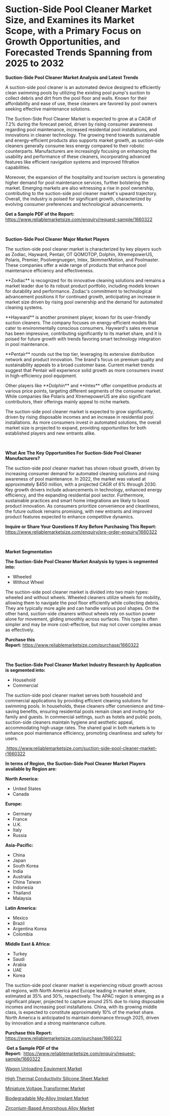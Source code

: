 <p><h1>Suction-Side Pool Cleaner Market Size, and Examines its Market Scope, with a Primary Focus on Growth Opportunities, and Forecasted Trends Spanning from 2025 to 2032</h1></p><p><strong>Suction-Side Pool Cleaner Market Analysis and Latest Trends</strong></p>
<p><p>A suction-side pool cleaner is an automated device designed to efficiently clean swimming pools by utilizing the existing pool pump's suction to collect debris and dirt from the pool floor and walls. Known for their affordability and ease of use, these cleaners are favored by pool owners seeking effective maintenance solutions. </p><p>The Suction-Side Pool Cleaner Market is expected to grow at a CAGR of 7.2% during the forecast period, driven by rising consumer awareness regarding pool maintenance, increased residential pool installations, and innovations in cleaner technology. The growing trend towards sustainable and energy-efficient products also supports market growth, as suction-side cleaners generally consume less energy compared to their robotic counterparts. Manufacturers are increasingly focusing on enhancing the usability and performance of these cleaners, incorporating advanced features like efficient navigation systems and improved filtration capabilities. </p><p>Moreover, the expansion of the hospitality and tourism sectors is generating higher demand for pool maintenance services, further bolstering the market. Emerging markets are also witnessing a rise in pool ownership, contributing to the suction-side pool cleaner market's upward trajectory. Overall, the industry is poised for significant growth, characterized by evolving consumer preferences and technological advancements.</p></p>
<p><strong>Get a Sample PDF of the Report:&nbsp;</strong> <a href="https://www.reliablemarketsize.com/enquiry/request-sample/1660322?utm_campaign=1131&utm_medium=2&utm_source=Github&utm_content=ia&utm_term=29032025&utm_id=suction-side-pool-cleaner">https://www.reliablemarketsize.com/enquiry/request-sample/1660322</a></p>
<p>&nbsp;</p>
<p><strong>Suction-Side Pool Cleaner Major Market Players</strong></p>
<p><p>The suction-side pool cleaner market is characterized by key players such as Zodiac, Hayward, Pentair, OT QOMOTOP, Dolphin, XtremepowerUS, Polaris, Premier, Poolvergnuegen, Intex, SkimmerMotion, and Poolmaster. These companies offer a wide range of products that enhance pool maintenance efficiency and effectiveness.</p><p>**Zodiac** is recognized for its innovative cleaning solutions and remains a market leader due to its robust product portfolio, including models known for durability and performance. Zodiac's commitment to technological advancement positions it for continued growth, anticipating an increase in market size driven by rising pool ownership and the demand for automated cleaning systems.</p><p>**Hayward** is another prominent player, known for its user-friendly suction cleaners. The company focuses on energy-efficient models that cater to environmentally conscious consumers. Hayward's sales revenue has been impressive, contributing significantly to its market share, and it is poised for future growth with trends favoring smart technology integration in pool maintenance.</p><p>**Pentair** rounds out the top tier, leveraging its extensive distribution network and product innovation. The brand's focus on premium quality and sustainability appeals to a broad customer base. Current market trends suggest that Pentair will experience solid growth as more consumers invest in high-efficiency pool equipment.</p><p>Other players like **Dolphin** and **Intex** offer competitive products at various price points, targeting different segments of the consumer market. While companies like Polaris and XtremepowerUS are also significant contributors, their offerings mainly appeal to niche markets.</p><p>The suction-side pool cleaner market is expected to grow significantly, driven by rising disposable incomes and an increase in residential pool installations. As more consumers invest in automated solutions, the overall market size is projected to expand, providing opportunities for both established players and new entrants alike.</p></p>
<p>&nbsp;</p>
<p><strong>What Are The Key Opportunities For Suction-Side Pool Cleaner Manufacturers?</strong></p>
<p><p>The suction-side pool cleaner market has shown robust growth, driven by increasing consumer demand for automated cleaning solutions and rising awareness of pool maintenance. In 2022, the market was valued at approximately $450 million, with a projected CAGR of 6% through 2030. Key growth drivers include advancements in technology, enhanced energy efficiency, and the expanding residential pool sector. Furthermore, sustainable practices and smart home integrations are likely to boost product innovation. As consumers prioritize convenience and cleanliness, the future outlook remains promising, with new entrants and improved product features expected to enhance competitive dynamics.</p></p>
<p><strong>Inquire or Share Your Questions If Any Before Purchasing This Report:</strong> <a href="https://www.reliablemarketsize.com/enquiry/pre-order-enquiry/1660322?utm_campaign=1131&utm_medium=2&utm_source=Github&utm_content=ia&utm_term=29032025&utm_id=suction-side-pool-cleaner">https://www.reliablemarketsize.com/enquiry/pre-order-enquiry/1660322</a></p>
<p>&nbsp;</p>
<p><strong>Market Segmentation</strong></p>
<p><strong>The Suction-Side Pool Cleaner Market Analysis by types is segmented into:</strong></p>
<p><ul><li>Wheeled</li><li>Without Wheel</li></ul></p>
<p><p>The suction-side pool cleaner market is divided into two main types: wheeled and without wheels. Wheeled cleaners utilize wheels for mobility, allowing them to navigate the pool floor efficiently while collecting debris. They are typically more agile and can handle various pool shapes. On the other hand, suction-side cleaners without wheels rely on suction power alone for movement, gliding smoothly across surfaces. This type is often simpler and may be more cost-effective, but may not cover complex areas as effectively.</p></p>
<p><strong>Purchase this Report:&nbsp;</strong><a href="https://www.reliablemarketsize.com/purchase/1660322?utm_campaign=1131&utm_medium=2&utm_source=Github&utm_content=ia&utm_term=29032025&utm_id=suction-side-pool-cleaner">https://www.reliablemarketsize.com/purchase/1660322</a></p>
<p>&nbsp;</p>
<p><strong>The Suction-Side Pool Cleaner Market Industry Research by Application is segmented into:</strong></p>
<p><ul><li>Household</li><li>Commercial</li></ul></p>
<p><p>The suction-side pool cleaner market serves both household and commercial applications by providing efficient cleaning solutions for swimming pools. In households, these cleaners offer convenience and time-saving benefits, ensuring residential pools remain clean and inviting for family and guests. In commercial settings, such as hotels and public pools, suction-side cleaners maintain hygiene and aesthetic appeal, accommodating high usage rates. The shared goal in both markets is to enhance pool maintenance efficiency, promoting cleanliness and safety for users.</p></p>
<p><a href="https://www.reliablemarketsize.com/suction-side-pool-cleaner-market-r1660322?utm_campaign=1131&utm_medium=2&utm_source=Github&utm_content=ia&utm_term=29032025&utm_id=suction-side-pool-cleaner">&nbsp;https://www.reliablemarketsize.com/suction-side-pool-cleaner-market-r1660322</a></p>
<p><strong>In terms of Region, the Suction-Side Pool Cleaner Market Players available by Region are:</strong></p>
<p>
    <p> <strong> North America: </strong>
        <ul>
            <li>United States</li>
            <li>Canada</li>
        </ul>
        </p> 
    <p> <strong> Europe: </strong>
        <ul>
            <li>Germany</li>
            <li>France</li>
            <li>U.K.</li>
            <li>Italy</li>
            <li>Russia</li>
        </ul>
        </p> 
    <p> <strong> Asia-Pacific: </strong>
        <ul>
            <li>China</li>
            <li>Japan</li>
            <li>South Korea</li>
            <li>India</li>
            <li>Australia</li>
            <li>China Taiwan</li>
            <li>Indonesia</li>
            <li>Thailand</li>
            <li>Malaysia</li>
        </ul>
        </p> 
    <p> <strong> Latin America: </strong>
        <ul>
            <li>Mexico</li>
            <li>Brazil</li>
            <li>Argentina Korea</li>
            <li>Colombia</li>
        </ul>
        </p> 
    <p> <strong> Middle East & Africa: </strong>
        <ul>
            <li>Turkey</li>
            <li>Saudi</li>
            <li>Arabia</li>
            <li>UAE</li>
            <li>Korea</li>
        </ul>
    </p>
    </p>
<p><p>The suction-side pool cleaner market is experiencing robust growth across all regions, with North America and Europe leading in market share, estimated at 35% and 30%, respectively. The APAC region is emerging as a significant player, projected to capture around 25% due to rising disposable incomes and increasing pool installations. China, with its growing middle class, is expected to constitute approximately 10% of the market share. North America is anticipated to maintain dominance through 2025, driven by innovation and a strong maintenance culture.</p></p>
<p><strong>Purchase this Report: </strong><a href="https://www.reliablemarketsize.com/purchase/1660322?utm_campaign=1131&utm_medium=2&utm_source=Github&utm_content=ia&utm_term=29032025&utm_id=suction-side-pool-cleaner">https://www.reliablemarketsize.com/purchase/1660322</a></p>
<p>&nbsp;<strong>Get a Sample PDF of the Report:&nbsp;&nbsp;</strong><a href="https://www.reliablemarketsize.com/enquiry/request-sample/1660322?utm_campaign=1131&utm_medium=2&utm_source=Github&utm_content=ia&utm_term=29032025&utm_id=suction-side-pool-cleaner">https://www.reliablemarketsize.com/enquiry/request-sample/1660322</a></p>
<p><strong></strong></p>
<p><p><a href="https://github.com/bhatttutty2p/Market-Research-Report-List-1/blob/main/wagon-unloading-equipment-market.md?utm_campaign=1131&utm_medium=2&utm_source=Github&utm_content=ia&utm_term=29032025&utm_id=suction-side-pool-cleaner">Wagon Unloading Equipment Market</a></p><p><a href="https://github.com/etapaqanee/Market-Research-Report-List-1/blob/main/high-thermal-conductivity-silicone-sheet-market.md?utm_campaign=1131&utm_medium=2&utm_source=Github&utm_content=ia&utm_term=29032025&utm_id=suction-side-pool-cleaner">High Thermal Conductivity Silicone Sheet Market</a></p><p><a href="https://github.com/leptouwrites/Market-Research-Report-List-1/blob/main/miniature-voltage-transformer-market.md?utm_campaign=1131&utm_medium=2&utm_source=Github&utm_content=ia&utm_term=29032025&utm_id=suction-side-pool-cleaner">Miniature Voltage Transformer Market</a></p><p><a href="https://github.com/sphaabrose/Market-Research-Report-List-1/blob/main/biodegradable-mg-alloy-implant-market.md?utm_campaign=1131&utm_medium=2&utm_source=Github&utm_content=ia&utm_term=29032025&utm_id=suction-side-pool-cleaner">Biodegradable Mg-Alloy Implant Market</a></p><p><a href="https://github.com/colloerrinbp/Market-Research-Report-List-1/blob/main/zirconium-based-amorphous-alloy-market.md?utm_campaign=1131&utm_medium=2&utm_source=Github&utm_content=ia&utm_term=29032025&utm_id=suction-side-pool-cleaner">Zirconium-Based Amorphous Alloy Market</a></p></p>